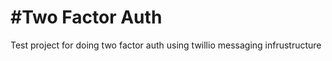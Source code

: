 #Two Factor Auth
===================


Test project for doing two factor auth using twillio messaging infrustructure
